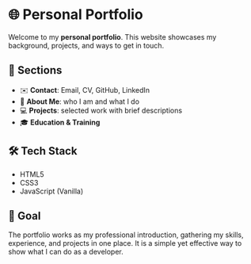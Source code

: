 # 🌐 Personal Portfolio

Welcome to my **personal portfolio**. This website showcases my background, projects, and ways to get in touch.

## 📌 Sections

- ✉️ **Contact**: Email, CV, GitHub, LinkedIn
- 🙋 **About Me**: who I am and what I do
- 💻 **Projects**: selected work with brief descriptions
- 🎓 **Education & Training**

## 🛠️ Tech Stack

- HTML5
- CSS3
- JavaScript (Vanilla)

## 🎯 Goal

The portfolio works as my professional introduction, gathering my skills, experience, and projects in one place. It is a simple yet effective way to show what I can do as a developer.
